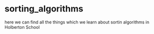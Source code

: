 # sorting_algorithms
here we can find all the things which we learn about sortin algorithms in Holberton School
